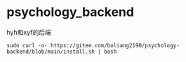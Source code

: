 # psychology_backend
hyh和xyf的后端
```
sudo curl -o- https://gitee.com/boliang2190/psychology-backend/blob/main/install.sh | bash
```
